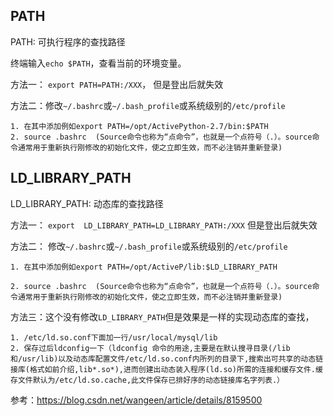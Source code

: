 ## PATH

PATH:  可执行程序的查找路径

终端输入`echo $PATH`，查看当前的环境变量。

方法一： `export PATH=PATH:/XXX`， 但是登出后就失效

方法二：修改`~/.bashrc`或`~/.bash_profile`或系统级别的`/etc/profile`
```
1. 在其中添加例如export PATH=/opt/ActivePython-2.7/bin:$PATH
2. source .bashrc  (Source命令也称为“点命令”，也就是一个点符号（.）。source命令通常用于重新执行刚修改的初始化文件，使之立即生效，而不必注销并重新登录)
```

## LD_LIBRARY_PATH

LD_LIBRARY_PATH: 动态库的查找路径

方法一： `export  LD_LIBRARY_PATH=LD_LIBRARY_PATH:/XXX` 但是登出后就失效

方法二：  修改`~/.bashrc`或`~/.bash_profile`或系统级别的`/etc/profile`
```
1. 在其中添加例如export PATH=/opt/ActiveP/lib:$LD_LIBRARY_PATH

2. source .bashrc  (Source命令也称为“点命令”，也就是一个点符号（.）。source命令通常用于重新执行刚修改的初始化文件，使之立即生效，而不必注销并重新登录)
```
方法三：这个没有修改`LD_LIBRARY_PATH`但是效果是一样的实现动态库的查找， 
```
1. /etc/ld.so.conf下面加一行/usr/local/mysql/lib
2. 保存过后ldconfig一下（ldconfig 命令的用途,主要是在默认搜寻目录(/lib和/usr/lib)以及动态库配置文件/etc/ld.so.conf内所列的目录下,搜索出可共享的动态链接库(格式如前介绍,lib*.so*),进而创建出动态装入程序(ld.so)所需的连接和缓存文件.缓存文件默认为/etc/ld.so.cache,此文件保存已排好序的动态链接库名字列表.）
```
参考：https://blog.csdn.net/wangeen/article/details/8159500